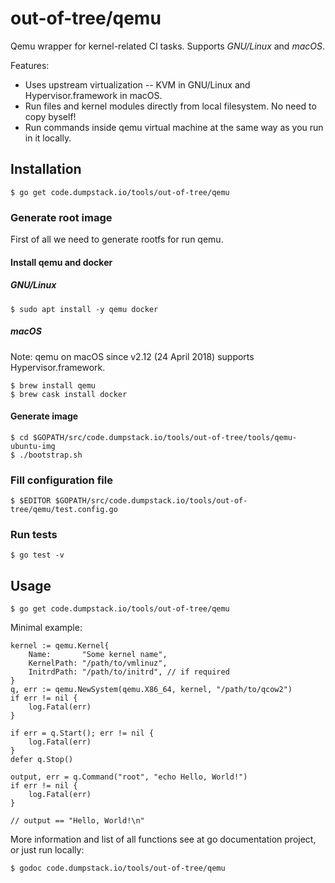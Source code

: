 # out-of-tree/qemu

Qemu wrapper for kernel-related CI tasks. Supports *GNU/Linux* and *macOS*.

Features:
* Uses upstream virtualization -- KVM in GNU/Linux and Hypervisor.framework in macOS.
* Run files and kernel modules directly from local filesystem. No need to copy byself!
* Run commands inside qemu virtual machine at the same way as you run in it locally.

## Installation

    $ go get code.dumpstack.io/tools/out-of-tree/qemu

### Generate root image

First of all we need to generate rootfs for run qemu.

#### Install qemu and docker

##### GNU/Linux

    $ sudo apt install -y qemu docker

##### macOS

Note: qemu on macOS since v2.12 (24 April 2018) supports Hypervisor.framework.

    $ brew install qemu
    $ brew cask install docker

#### Generate image

    $ cd $GOPATH/src/code.dumpstack.io/tools/out-of-tree/tools/qemu-ubuntu-img
    $ ./bootstrap.sh

### Fill configuration file

    $ $EDITOR $GOPATH/src/code.dumpstack.io/tools/out-of-tree/qemu/test.config.go

### Run tests

    $ go test -v

## Usage

    $ go get code.dumpstack.io/tools/out-of-tree/qemu

Minimal example:

	kernel := qemu.Kernel{
		Name:       "Some kernel name",
		KernelPath: "/path/to/vmlinuz",
		InitrdPath: "/path/to/initrd", // if required
	}
	q, err := qemu.NewSystem(qemu.X86_64, kernel, "/path/to/qcow2")
	if err != nil {
		log.Fatal(err)
	}

	if err = q.Start(); err != nil {
		log.Fatal(err)
	}
	defer q.Stop()

	output, err = q.Command("root", "echo Hello, World!")
	if err != nil {
		log.Fatal(err)
	}

	// output == "Hello, World!\n"

More information and list of all functions see at go documentation project, or just run locally:

    $ godoc code.dumpstack.io/tools/out-of-tree/qemu
